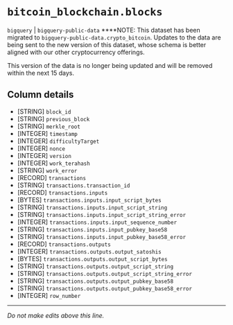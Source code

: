 # `bitcoin_blockchain.blocks`
`bigquery` | `bigquery-public-data`
****NOTE: This dataset has been migrated to `bigquery-public-data.crypto_bitcoin`. Updates to the data are being sent to the new version of this dataset, whose schema is better aligned with our other cryptocurrency offerings. 

This version of the data is no longer being updated and will be removed within the next 15 days.

## Column details
* [STRING]    `block_id`
* [STRING]    `previous_block`
* [STRING]    `merkle_root`
* [INTEGER]   `timestamp`
* [INTEGER]   `difficultyTarget`
* [INTEGER]   `nonce`
* [INTEGER]   `version`
* [INTEGER]   `work_terahash`
* [STRING]    `work_error`
* [RECORD]    `transactions`
* [STRING]    `transactions.transaction_id`
* [RECORD]    `transactions.inputs`
* [BYTES]     `transactions.inputs.input_script_bytes`
* [STRING]    `transactions.inputs.input_script_string`
* [STRING]    `transactions.inputs.input_script_string_error`
* [INTEGER]   `transactions.inputs.input_sequence_number`
* [STRING]    `transactions.inputs.input_pubkey_base58`
* [STRING]    `transactions.inputs.input_pubkey_base58_error`
* [RECORD]    `transactions.outputs`
* [INTEGER]   `transactions.outputs.output_satoshis`
* [BYTES]     `transactions.outputs.output_script_bytes`
* [STRING]    `transactions.outputs.output_script_string`
* [STRING]    `transactions.outputs.output_script_string_error`
* [STRING]    `transactions.outputs.output_pubkey_base58`
* [STRING]    `transactions.outputs.output_pubkey_base58_error`
* [INTEGER]   `row_number`

-------------------------------------------------------------------------------
*Do not make edits above this line.*
